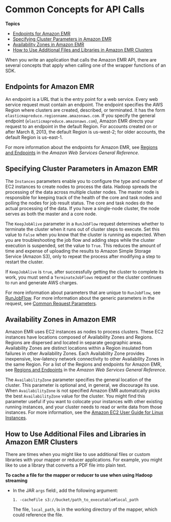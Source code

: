 # Common Concepts for API Calls<a name="emr-common-programming-concepts"></a>

**Topics**
+ [Endpoints for Amazon EMR](#endpoints)
+ [Specifying Cluster Parameters in Amazon EMR](#API_SpecifyingParameters)
+ [Availability Zones in Amazon EMR](#AvailabilityZones)
+ [How to Use Additional Files and Libraries in Amazon EMR Clusters](#HowtoUseAdditionalFilesandLibrariesWiththeMapperorReducer)

 When you write an application that calls the Amazon EMR API, there are several concepts that apply when calling one of the wrapper functions of an SDK\. 

## Endpoints for Amazon EMR<a name="endpoints"></a>

An endpoint is a URL that is the entry point for a web service\. Every web service request must contain an endpoint\. The endpoint specifies the AWS Region where clusters are created, described, or terminated\. It has the form `elasticmapreduce.regionname.amazonaws.com`\. If you specify the general endpoint \(`elasticmapreduce.amazonaws.com`\), Amazon EMR directs your request to an endpoint in the default Region\. For accounts created on or after March 8, 2013, the default Region is us\-west\-2; for older accounts, the default Region is us\-east\-1\.

For more information about the endpoints for Amazon EMR, see [Regions and Endpoints](https://docs.aws.amazon.com/general/latest/gr/rande.html#emr_region) in the *Amazon Web Services General Reference*\.

## Specifying Cluster Parameters in Amazon EMR<a name="API_SpecifyingParameters"></a>

 The `Instances` parameters enable you to configure the type and number of EC2 instances to create nodes to process the data\. Hadoop spreads the processing of the data across multiple cluster nodes\. The master node is responsible for keeping track of the health of the core and task nodes and polling the nodes for job result status\. The core and task nodes do the actual processing of the data\. If you have a single\-node cluster, the node serves as both the master and a core node\. 

 The `KeepJobAlive` parameter in a `RunJobFlow` request determines whether to terminate the cluster when it runs out of cluster steps to execute\. Set this value to `False` when you know that the cluster is running as expected\. When you are troubleshooting the job flow and adding steps while the cluster execution is suspended, set the value to `True`\. This reduces the amount of time and expense of uploading the results to Amazon Simple Storage Service \(Amazon S3\), only to repeat the process after modifying a step to restart the cluster\. 

If `KeepJobAlive` is `true`, after successfully getting the cluster to complete its work, you must send a `TerminateJobFlows` request or the cluster continues to run and generate AWS charges\. 

 For more information about parameters that are unique to `RunJobFlow`, see [RunJobFlow](https://docs.aws.amazon.com/ElasticMapReduce/latest/API/API_RunJobFlow.html)\. For more information about the generic parameters in the request, see [Common Request Parameters](https://docs.aws.amazon.com/ElasticMapReduce/latest/API/CommonParameters.html)\. 

## Availability Zones in Amazon EMR<a name="AvailabilityZones"></a>

 Amazon EMR uses EC2 instances as nodes to process clusters\. These EC2 instances have locations composed of Availability Zones and Regions\. Regions are dispersed and located in separate geographic areas\. Availability Zones are distinct locations within a Region insulated from failures in other Availability Zones\. Each Availability Zone provides inexpensive, low\-latency network connectivity to other Availability Zones in the same Region\. For a list of the Regions and endpoints for Amazon EMR, see [Regions and Endpoints](https://docs.aws.amazon.com/general/latest/gr/rande.html#emr_region) in the *Amazon Web Services General Reference*\. 

 The `AvailabilityZone` parameter specifies the general location of the cluster\. This parameter is optional and, in general, we discourage its use\. When `AvailabilityZone` is not specified Amazon EMR automatically picks the best `AvailabilityZone` value for the cluster\. You might find this parameter useful if you want to colocate your instances with other existing running instances, and your cluster needs to read or write data from those instances\. For more information, see the [Amazon EC2 User Guide for Linux Instances](https://docs.aws.amazon.com/AWSEC2/latest/UserGuide/)\. 

## How to Use Additional Files and Libraries in Amazon EMR Clusters<a name="HowtoUseAdditionalFilesandLibrariesWiththeMapperorReducer"></a>

There are times when you might like to use additional files or custom libraries with your mapper or reducer applications\. For example, you might like to use a library that converts a PDF file into plain text\. 

**To cache a file for the mapper or reducer to use when using Hadoop streaming**
+ In the JAR `args` field:, add the following argument:

  ```
  1. -cacheFile s3://bucket/path_to_executable#local_path
  ```

  The file, `local_path`, is in the working directory of the mapper, which could reference the file\.